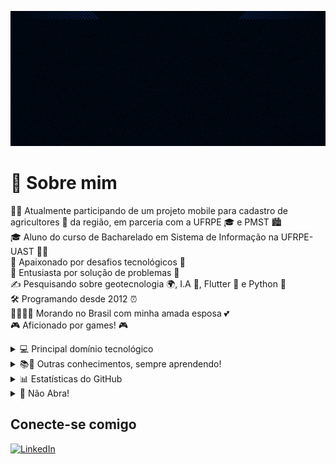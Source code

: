 
![GIF Bruno](assets/bruno.gif)

# 👾 Sobre mim  <br>
   🧑‍💻  Atualmente participando de um projeto mobile para cadastro de agricultores 🌾 da região, em parceria com a UFRPE 🎓 e PMST 🏙️<br>
   🎓  Aluno do curso de Bacharelado em Sistema de Informação na UFRPE-UAST 👨‍🎓<br>
   🔭  Apaixonado por desafios tecnológicos 🚀<br>
   🤔  Entusiasta por solução de problemas 🧩<br>
   ✍️  Pesquisando sobre geotecnologia 🌍, I.A 🤖, Flutter 📱 e Python 🐍<br>
   🛠️  Programando desde 2012 ⏰<br>
   👨‍👩‍👧‍👧  Morando no Brasil com minha amada esposa 💕<br>
   🎮  Aficionado por games! 🎮<br>

   []()
    <details>
    <summary>💻 Principal domínio tecnológico</summary>
    [![GitHub](https://img.shields.io/badge/GitHub-003?style=for-the-badge&logo=github)](https://docs.github.com/)
    [![Git](https://img.shields.io/badge/Git-003?style=for-the-badge&logo=git&logoColor=fff)](https://git-scm.com/doc)
    [![Flutter](https://img.shields.io/badge/Flutter-003?style=for-the-badge&logo=flutter&logoColor=fff)](https://git-scm.com/doc)
    [![Dart](https://img.shields.io/badge/Dart-003?style=for-the-badge&logo=dart&logoColor=fff)](https://git-scm.com/doc)
    [![Python](https://img.shields.io/badge/Python-003?style=for-the-badge&logo=python&logoColor=fff)](https://git-scm.com/doc)
    [![VSCode](https://img.shields.io/badge/Vscode-003?style=for-the-badge&logo=vscode&logoColor=fff)](https://git-scm.com/doc)
    </details>
    <details>
    <summary>📚🌱 Outras conhecimentos, sempre aprendendo!</summary>
    <p>
    [![GitHub](https://img.shields.io/badge/GitHub-003?style=for-the-badge&logo=github)](https://docs.github.com/)
    [![Git](https://img.shields.io/badge/Git-003?style=for-the-badge&logo=git&logoColor=fff)](https://git-scm.com/doc)
    [![Flutter](https://img.shields.io/badge/Flutter-003?style=for-the-badge&logo=flutter&logoColor=fff)](https://git-scm.com/doc)
    [![Python](https://img.shields.io/badge/Python-003?style=for-the-badge&logo=python&logoColor=fff)](https://git-scm.com/doc)
    </p>
    </details>
    <details>
    <summary>📊 Estatísticas do GitHub</summary>
    <p>
    ![GitHub Stats](https://github-readme-stats.vercel.app/api?username=arthsson&theme=transparent&bg_color=003&border_color=fff&show_icons=true&icon_color=fff&title_color=fff&text_color=FFF)
    ![Top Langs](https://github-readme-stats-git-masterrstaa-rickstaa.vercel.app/api/top-langs/?username=arthsson&layout=compact&bg_color=003&border_color=fff&title_color=fff&text_color=FFF)
    </p>
    </details>
    <details>
    <summary>🚫 Não Abra!</summary>
    <pre>
  Ei, eu disse para não abrir!
   Mas já que está aqui, quer ouvir uma piada?
   Por que a ULA se sentiu mal depois de um longo dia de trabalho?
   Porque tinha feito muitos cálculos e precisava de um "bit" de descanso!
 Gostou da piada?
!</pre>
    </details>

## Conecte-se comigo
[![LinkedIn](https://img.shields.io/badge/LinkedIn-003?style=for-the-badge&logo=linkedin&logoColor=fff)](https://www.linkedin.com/in/bruno-arthsson-9aa248175/)
